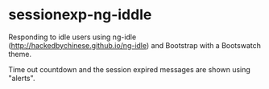 # sessionexp-ng-iddle

Responding to idle users using ng-idle (http://hackedbychinese.github.io/ng-idle) and  Bootstrap with a Bootswatch theme.

Time out countdown and the session expired messages are shown using "alerts".
